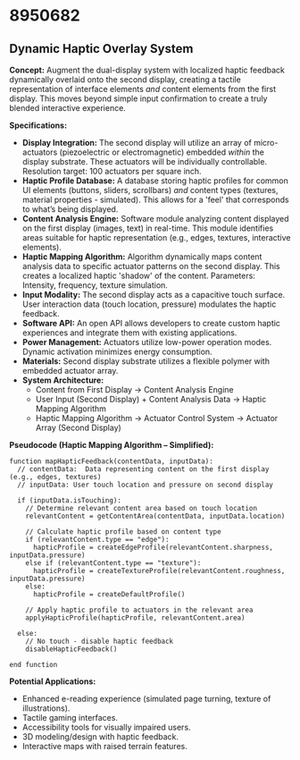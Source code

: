 # 8950682

## Dynamic Haptic Overlay System

**Concept:** Augment the dual-display system with localized haptic feedback dynamically overlaid onto the second display, creating a tactile representation of interface elements *and* content elements from the first display. This moves beyond simple input confirmation to create a truly blended interactive experience.

**Specifications:**

*   **Display Integration:** The second display will utilize an array of micro-actuators (piezoelectric or electromagnetic) embedded *within* the display substrate. These actuators will be individually controllable. Resolution target: 100 actuators per square inch.
*   **Haptic Profile Database:**  A database storing haptic profiles for common UI elements (buttons, sliders, scrollbars) *and* content types (textures, material properties - simulated). This allows for a 'feel' that corresponds to what’s being displayed.
*   **Content Analysis Engine:** Software module analyzing content displayed on the first display (images, text) in real-time. This module identifies areas suitable for haptic representation (e.g., edges, textures, interactive elements).
*   **Haptic Mapping Algorithm:** Algorithm dynamically maps content analysis data to specific actuator patterns on the second display. This creates a localized haptic 'shadow' of the content.  Parameters: Intensity, frequency, texture simulation.
*   **Input Modality:** The second display acts as a capacitive touch surface. User interaction data (touch location, pressure) modulates the haptic feedback.
*   **Software API:** An open API allows developers to create custom haptic experiences and integrate them with existing applications.
*   **Power Management:**  Actuators utilize low-power operation modes. Dynamic activation minimizes energy consumption.
*   **Materials:** Second display substrate utilizes a flexible polymer with embedded actuator array.
*   **System Architecture:**
    *   Content from First Display -> Content Analysis Engine
    *   User Input (Second Display) + Content Analysis Data -> Haptic Mapping Algorithm
    *   Haptic Mapping Algorithm -> Actuator Control System -> Actuator Array (Second Display)

**Pseudocode (Haptic Mapping Algorithm – Simplified):**

```
function mapHapticFeedback(contentData, inputData):
  // contentData:  Data representing content on the first display (e.g., edges, textures)
  // inputData: User touch location and pressure on second display

  if (inputData.isTouching):
    // Determine relevant content area based on touch location
    relevantContent = getContentArea(contentData, inputData.location)

    // Calculate haptic profile based on content type
    if (relevantContent.type == "edge"):
      hapticProfile = createEdgeProfile(relevantContent.sharpness, inputData.pressure)
    else if (relevantContent.type == "texture"):
      hapticProfile = createTextureProfile(relevantContent.roughness, inputData.pressure)
    else:
      hapticProfile = createDefaultProfile()

    // Apply haptic profile to actuators in the relevant area
    applyHapticProfile(hapticProfile, relevantContent.area)

  else:
    // No touch - disable haptic feedback
    disableHapticFeedback()

end function
```

**Potential Applications:**

*   Enhanced e-reading experience (simulated page turning, texture of illustrations).
*   Tactile gaming interfaces.
*   Accessibility tools for visually impaired users.
*   3D modeling/design with haptic feedback.
*   Interactive maps with raised terrain features.